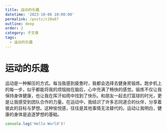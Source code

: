 ```yaml
---
title: 运动的乐趣
datetime: '2023-10-06 10:00:00'
permalink: /posts/c10a87
outline: deep
order: 2
category: 子文章
tags:
  - 运动的乐趣
---
```


# 运动的乐趣

运动是一种解压的方式。每当我感到疲惫时，我都会选择去健身房锻炼。跑步机上的每一步，似乎都能将我的烦恼抛在脑后，心中充满了畅快的感觉。<!-- more -->锻炼不仅让我保持身体健康，也让我在挥汗如雨中找到了快乐。和朋友一起去打篮球的时光，更是让我感受到团队合作的力量。在运动中，我结识了许多志同道合的伙伴，分享着彼此的目标与梦想。这种愉悦感，往往是其他事情无法替代的。运动让我明白，健康的身体是追逐梦想的基础。

```js
console.log('Hello World')!
```